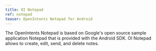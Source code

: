 ```yaml
---
title: OI Notepad
ref: notepad
teaser: OpenIntents Notepad for Android
---
```

The OpenIntents Notepad is based on Google's open source sample application Notepad that is provided with the Android SDK.
OI Notepad allows to create, edit, send, and delete notes.